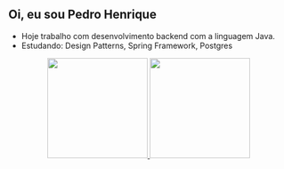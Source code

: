 ## Oi, eu sou Pedro Henrique
- Hoje trabalho com desenvolvimento backend com a linguagem Java.
- Estudando:  Design Patterns, Spring Framework, Postgres
<div align="center">
  <a href="https://github.com/PedroHeenrique">
  <img height="180em" src="https://github-readme-stats.vercel.app/api?username=PedroHeenrique&show_icons=true&theme=tokyonight&include_all_commits=true&count_private=true"/>
  <img height="180em" src="https://github-readme-stats.vercel.app/api/top-langs/?username=PedroHeenrique&layout=compact&langs_count=7&theme=tokyonight"/>
</div>


